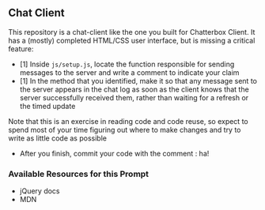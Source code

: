 ## Chat Client
This repository is a chat-client like the one you built for Chatterbox Client. It has a (mostly) completed HTML/CSS user interface, but is missing a critical feature:

* [1] Inside `js/setup.js`, locate the function responsible for sending messages to the server and write a comment to indicate your claim
* [1] In the method that you identified, make it so that any message sent to the server appears in the chat log as soon as the client knows that the server successfully received them, rather than waiting for a refresh or the timed update

Note that this is an exercise in reading code and code reuse, so expect to spend most of your time figuring out where to make changes and try to write as little code as possible

* After you finish, commit your code with the comment : ha!
### Available Resources for this Prompt
* jQuery docs
* MDN
